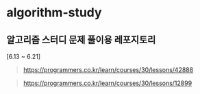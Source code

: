 # algorithm-study

## 알고리즘 스터디 문제 풀이용 레포지토리

[6.13 ~ 6.21]
> https://programmers.co.kr/learn/courses/30/lessons/42888

> https://programmers.co.kr/learn/courses/30/lessons/12899
